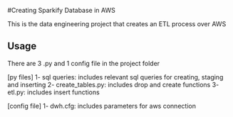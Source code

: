 #Creating Sparkify Database in AWS

This is the data engineering project that creates an ETL process over AWS

## Usage

There are 3 .py and 1 config file in the project folder

[py files]
1- sql queries: includes relevant sql queries for creating, staging and inserting
2- create_tables.py: includes drop and create functions
3- etl.py: includes insert functions

[config file]
1- dwh.cfg: includes parameters for aws connection